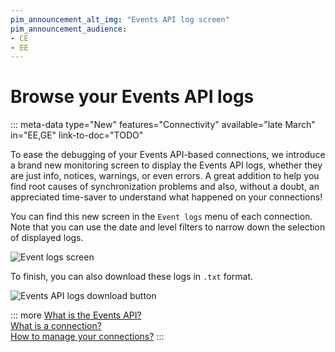 ```yaml
---
pim_announcement_alt_img: "Events API log screen"
pim_announcement_audience:
- CE
- EE
---
```


# Browse your Events API logs
::: meta-data type="New" features="Connectivity" available="late March" in="EE,GE" link-to-doc="TODO"

To ease the debugging of your Events API-based connections, we introduce a brand new monitoring screen to display the Events API logs, whether they are just info, notices, warnings, or even errors. A great addition to help you find root causes of synchronization problems and also, without a doubt, an appreciated time-saver to understand what happened on your connections!

You can find this new screen in the `Event logs` menu of each connection. Note that you can use the date and level filters to narrow down the selection of displayed logs.

![Event logs screen](../img/event-logs-screen.png)

To finish, you can also download these logs in `.txt` format.

![Events API logs download button](../img/events-api-logs-download-button.png)

::: more
[What is the Events API?](https://api.akeneo.com/events-documentation/introduction.html)  
[What is a connection?](../articles/what-is-a-connection.html)  
[How to manage your connections?](../articles/manage-your-connections.html)
:::
